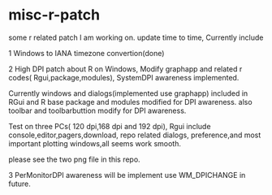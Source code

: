 # misc-r-patch
some r related patch I am working on. update time to time, Currently include 

1 Windows to IANA timezone convertion(done)

2 High DPI patch about R on Windows, Modify graphapp and related r codes( Rgui,package,modules), SystemDPI awareness implemented. 

  Currently windows and dialogs(implemented use graphapp) included in RGui and  R base package and  modules modified for DPI awareness. also toolbar and toolbarbuttion modify for DPI awareness. 
 
 Test on three PCs( 120 dpi,168 dpi and 192 dpi), Rgui include console,editor,pagers,download, repo related dialogs, preference,and most important plotting windows,all seems work smooth.
 
 please see the two png file in this repo.


3 PerMonitorDPI awareness will be implement use WM_DPICHANGE in future.

